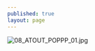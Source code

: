 ```yaml
---
published: true
layout: page
---
```


![08_ATOUT_POPPP_01.jpg]({{site.baseurl}}/data/images/8/atouts/08_ATOUT_POPPP_01.jpg)


